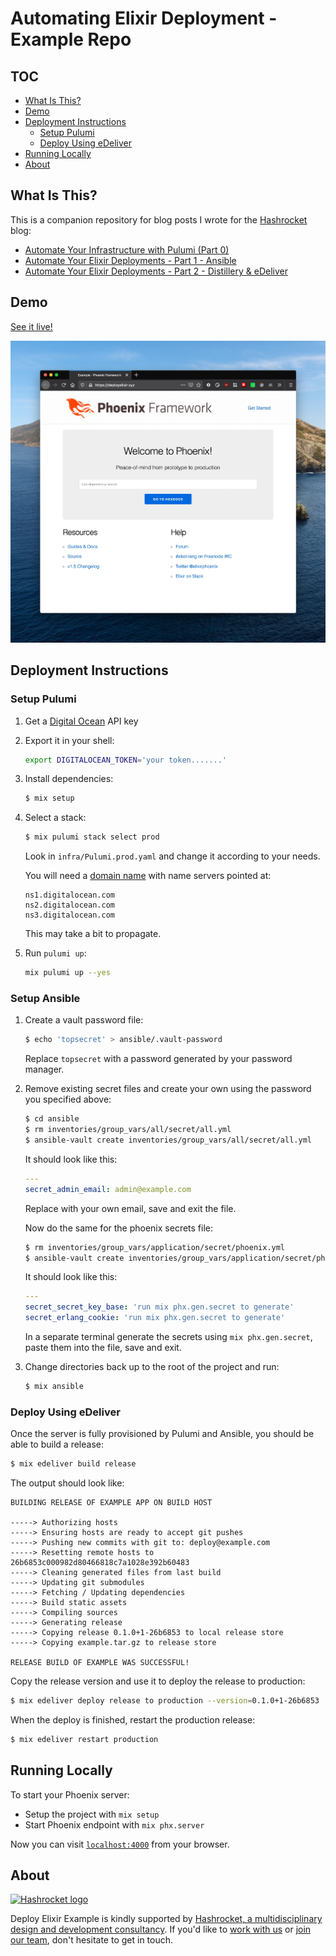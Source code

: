# Automating Elixir Deployment - Example Repo

## TOC
* [What Is This?](#what-is-this)
* [Demo](#demo)
* [Deployment Instructions](#deployment-instructions)
  * [Setup Pulumi](#setup-pulumi)
  * [Deploy Using eDeliver](#deploy-using-edeliver)
* [Running Locally](#running-locally)
* [About](#about)

## What Is This?

This is a companion repository for blog posts I wrote for the [Hashrocket](https://hashrocket.com) blog:

  * [Automate Your Infrastructure with Pulumi (Part 0)](https://hashrocket.com/blog/posts/automate-your-infrastructure-with-pulumi)
  * [Automate Your Elixir Deployments - Part 1 - Ansible](https://hashrocket.com/blog/posts/automate-your-elixir-deployments-part-1-ansible)
  * [Automate Your Elixir Deployments - Part 2 - Distillery & eDeliver](https://hashrocket.com/admin/blog_posts/automate-elixir-deployments-part-2-distillery-edeliver)


## Demo
[See it live!](https://deployelixir.xyz)

![demo](img/deployelixir.jpg)

## Deployment Instructions
### Setup Pulumi

1. Get a [Digital Ocean](lhttps://bit.ly/create-digital-ocean-account) API key
2. Export it in your shell:

   ```bash
   export DIGITALOCEAN_TOKEN='your token.......'
   ```

3. Install dependencies:

   ```bash
   $ mix setup
   ```

4. Select a stack:

   ```bash
   $ mix pulumi stack select prod
   ```

   Look in `infra/Pulumi.prod.yaml` and change it according to your needs.

   You will need a [domain name](https://www.namecheap.com/) with name servers
   pointed at:

   ```
   ns1.digitalocean.com
   ns2.digitalocean.com
   ns3.digitalocean.com
   ```

   This may take a bit to propagate.


4. Run `pulumi up`:

   ```bash
   mix pulumi up --yes
   ```

### Setup Ansible
1. Create a vault password file:

   ```bash
   $ echo 'topsecret' > ansible/.vault-password
   ```

   Replace `topsecret` with a password generated by your password manager.

2. Remove existing secret files and create your own using the password you
   specified above:

   ```bash
   $ cd ansible
   $ rm inventories/group_vars/all/secret/all.yml
   $ ansible-vault create inventories/group_vars/all/secret/all.yml
   ```

   It should look like this:

   ```yaml
   ---
   secret_admin_email: admin@example.com
   ```

   Replace with your own email, save and exit the file.

   Now do the same for the phoenix secrets file:

   ```bash
   $ rm inventories/group_vars/application/secret/phoenix.yml
   $ ansible-vault create inventories/group_vars/application/secret/phoenix.yml
   ```

   It should look like this:


   ```yaml
   ---
   secret_secret_key_base: 'run mix phx.gen.secret to generate'
   secret_erlang_cookie: 'run mix phx.gen.secret to generate'
   ```

   In a separate terminal generate the secrets using `mix phx.gen.secret`, paste
   them into the file, save and exit.

3. Change directories back up to the root of the project and run:

   ```bash
   $ mix ansible
   ```

### Deploy Using eDeliver
Once the server is fully provisioned by Pulumi and Ansible, you should be able
to build a release:

```bash
$ mix edeliver build release
```

The output should look like:

```
BUILDING RELEASE OF EXAMPLE APP ON BUILD HOST

-----> Authorizing hosts
-----> Ensuring hosts are ready to accept git pushes
-----> Pushing new commits with git to: deploy@example.com
-----> Resetting remote hosts to 26b6853c000982d80466818c7a1028e392b60483
-----> Cleaning generated files from last build
-----> Updating git submodules
-----> Fetching / Updating dependencies
-----> Build static assets
-----> Compiling sources
-----> Generating release
-----> Copying release 0.1.0+1-26b6853 to local release store
-----> Copying example.tar.gz to release store

RELEASE BUILD OF EXAMPLE WAS SUCCESSFUL!
```

Copy the release version and use it to deploy the release to production:


```bash
$ mix edeliver deploy release to production --version=0.1.0+1-26b6853
```

When the deploy is finished, restart the production release:

```bash
$ mix edeliver restart production
```

## Running Locally
To start your Phoenix server:

  * Setup the project with `mix setup`
  * Start Phoenix endpoint with `mix phx.server`

Now you can visit [`localhost:4000`](http://localhost:4000) from your browser.

## About
[![Hashrocket logo](https://hashrocket.com/hashrocket_logo.svg)](https://hashrocket.com)

Deploy Elixir Example is kindly supported by [Hashrocket, a multidisciplinary design and development consultancy](https://hashrocket.com). If you'd like to [work with us](https://hashrocket.com/contact-us/hire-us) or [join our team](https://hashrocket.com/contact-us/jobs), don't hesitate to get in touch.
